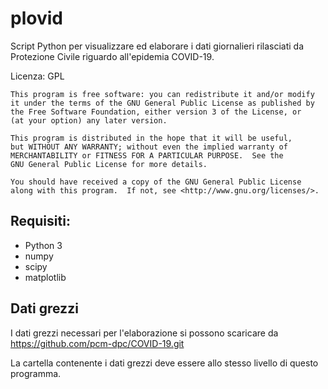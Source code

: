 # plovid

Script Python per visualizzare ed elaborare i dati giornalieri rilasciati da Protezione Civile riguardo all'epidemia COVID-19.

Licenza: GPL

    This program is free software: you can redistribute it and/or modify
    it under the terms of the GNU General Public License as published by
    the Free Software Foundation, either version 3 of the License, or
    (at your option) any later version.

    This program is distributed in the hope that it will be useful,
    but WITHOUT ANY WARRANTY; without even the implied warranty of
    MERCHANTABILITY or FITNESS FOR A PARTICULAR PURPOSE.  See the
    GNU General Public License for more details.

    You should have received a copy of the GNU General Public License
    along with this program.  If not, see <http://www.gnu.org/licenses/>.
    
## Requisiti:
  - Python 3
  - numpy
  - scipy
  - matplotlib

## Dati grezzi

I dati grezzi necessari per l'elaborazione si possono scaricare da
https://github.com/pcm-dpc/COVID-19.git

La cartella contenente i dati grezzi deve essere allo stesso livello di questo programma.
